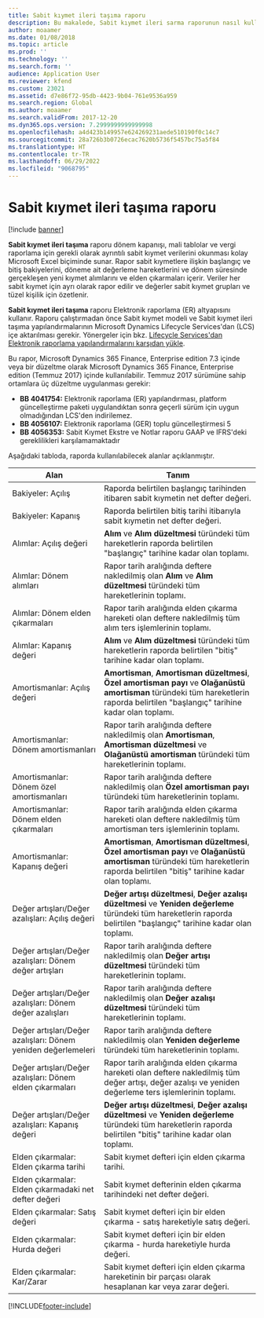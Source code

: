 ```yaml
---
title: Sabit kıymet ileri taşıma raporu
description: Bu makalede, Sabit kıymet ileri sarma raporunun nasıl kullanıldığı açıklanmaktadır.
author: moaamer
ms.date: 01/08/2018
ms.topic: article
ms.prod: ''
ms.technology: ''
ms.search.form: ''
audience: Application User
ms.reviewer: kfend
ms.custom: 23021
ms.assetid: d7e86f72-95db-4423-9b04-761e9536a959
ms.search.region: Global
ms.author: moaamer
ms.search.validFrom: 2017-12-20
ms.dyn365.ops.version: 7.2999999999999998
ms.openlocfilehash: a4d423b149957e624269231aede510190f0c14c7
ms.sourcegitcommit: 28a726b3b0726ecac7620b5736f5457bc75a5f84
ms.translationtype: HT
ms.contentlocale: tr-TR
ms.lasthandoff: 06/29/2022
ms.locfileid: "9068795"
---
```

# <a name="fixed-assets-roll-forward-report"></a>Sabit kıymet ileri taşıma raporu

[!include [banner](../includes/banner.md)]

**Sabit kıymet ileri taşıma** raporu dönem kapanışı, mali tablolar ve vergi raporlama için gerekli olarak ayrıntılı sabit kıymet verilerini okunması kolay Microsoft Excel biçiminde sunar. Rapor sabit kıymetlere ilişkin başlangıç ve bitiş bakiyelerini, döneme ait değerleme hareketlerini ve dönem süresinde gerçekleşen yeni kıymet alımlarını ve elden çıkarmaları içerir. Veriler her sabit kıymet için ayrı olarak rapor edilir ve değerler sabit kıymet grupları ve tüzel kişilik için özetlenir.

**Sabit kıymet ileri taşıma** raporu Elektronik raporlama (ER) altyapısını kullanır. Raporu çalıştırmadan önce Sabit kıymet modeli ve Sabit kıymet ileri taşıma yapılandırmalarının Microsoft Dynamics Lifecycle Services'dan (LCS) içe aktarılması gerekir. Yönergeler için bkz. [Lifecycle Services'dan Elektronik raporlama yapılandırmalarını karşıdan yükle](/dynamics365/unified-operations/dev-itpro/analytics/download-electronic-reporting-configuration-lcs).

Bu rapor, Microsoft Dynamics 365 Finance, Enterprise edition 7.3 içinde veya bir düzeltme olarak Microsoft Dynamics 365 Finance, Enterprise edition (Temmuz 2017) içinde kullanılabilir. Temmuz 2017 sürümüne sahip ortamlara üç düzeltme uygulanması gerekir:

- **BB 4041754:** Elektronik raporlama (ER) yapılandırması, platform güncelleştirme paketi uygulandıktan sonra geçerli sürüm için uygun olmadığından LCS'den indirilemez.
- **BB 4056107:** Elektronik raporlama (GER) toplu güncelleştirmesi 5
- **BB 4056353:** Sabit Kıymet Ekstre ve Notlar raporu GAAP ve IFRS'deki gereklilikleri karşılamamaktadır

Aşağıdaki tabloda, raporda kullanılabilecek alanlar açıklanmıştır.


|                    Alan                    |                                                                                                                                Tanım                                                                                                                                |
|---------------------------------------------|---------------------------------------------------------------------------------------------------------------------------------------------------------------------------------------------------------------------------------------------------------------------------|
|              Bakiyeler: Açılış              |                                                                                           Raporda belirtilen başlangıç tarihinden itibaren sabit kıymetin net defter değeri.                                                                                           |
|              Bakiyeler: Kapanış              |                                                                                            Raporda belirtilen bitiş tarihi itibarıyla sabit kıymetin net defter değeri.                                                                                            |
|         Alımlar: Açılış değeri         |                                                 <strong>Alım</strong> ve <strong>Alım düzeltmesi</strong> türündeki tüm hareketlerin raporda belirtilen "başlangıç" tarihine kadar olan toplamı.                                                  |
|      Alımlar: Dönem alımları      |                                                 Rapor tarih aralığında deftere nakledilmiş olan <strong>Alım</strong> ve <strong>Alım düzeltmesi</strong> türündeki tüm hareketlerinin toplamı.                                                  |
|       Alımlar: Dönem elden çıkarmaları        |                                                                        Rapor tarih aralığında elden çıkarma hareketi olan deftere nakledilmiş tüm alım ters işlemlerinin toplamı.                                                                        |
|         Alımlar: Kapanış değeri         |                                                  <strong>Alım</strong> ve <strong>Alım düzeltmesi</strong> türündeki tüm hareketlerin raporda belirtilen "bitiş" tarihine kadar olan toplamı.                                                   |
|        Amortismanlar: Açılış değeri         | <strong>Amortisman</strong>, <strong>Amortisman düzeltmesi</strong>, <strong>Özel amortisman payı</strong> ve <strong>Olağanüstü amortisman</strong> türündeki tüm hareketlerin raporda belirtilen "başlangıç" tarihine kadar olan toplamı. |
|     Amortismanlar: Dönem amortismanları     |                         Rapor tarih aralığında deftere nakledilmiş olan <strong>Amortisman</strong>, <strong>Amortisman düzeltmesi</strong> ve <strong>Olağanüstü amortisman</strong> türündeki tüm hareketlerinin toplamı.                          |
| Amortismanlar: Dönem özel amortismanları |                                                              Rapor tarih aralığında deftere nakledilmiş olan <strong>Özel amortisman payı</strong> türündeki tüm hareketlerinin toplamı.                                                               |
|       Amortismanlar: Dönem elden çıkarmaları       |                                                                       Rapor tarih aralığında elden çıkarma hareketi olan deftere nakledilmiş tüm amortisman ters işlemlerinin toplamı.                                                                        |
|        Amortismanlar: Kapanış değeri         |  <strong>Amortisman</strong>, <strong>Amortisman düzeltmesi</strong>, <strong>Özel amortisman payı</strong> ve <strong>Olağanüstü amortisman</strong> türündeki tüm hareketlerin raporda belirtilen "bitiş" tarihine kadar olan toplamı.  |
|    Değer artışları/Değer azalışları: Açılış değeri     |                              <strong>Değer artışı düzeltmesi</strong>, <strong>Değer azalışı düzeltmesi</strong> ve <strong>Yeniden değerleme</strong> türündeki tüm hareketlerin raporda belirtilen "başlangıç" tarihine kadar olan toplamı.                               |
|   Değer artışları/Değer azalışları: Dönem değer artışları   |                                                                    Rapor tarih aralığında deftere nakledilmiş olan <strong>Değer artışı düzeltmesi</strong> türündeki tüm hareketlerinin toplamı.                                                                    |
|  Değer artışları/Değer azalışları: Dönem değer azalışları  |                                                                   Rapor tarih aralığında deftere nakledilmiş olan <strong>Değer azalışı düzeltmesi</strong> türündeki tüm hareketlerinin toplamı.                                                                   |
| Değer artışları/Değer azalışları: Dönem yeniden değerlemeleri  |                                                                        Rapor tarih aralığında deftere nakledilmiş olan <strong>Yeniden değerleme</strong> türündeki tüm hareketlerinin toplamı.                                                                        |
|   Değer artışları/Değer azalışları: Dönem elden çıkarmaları   |                                                           Rapor tarih aralığında elden çıkarma hareketi olan deftere nakledilmiş tüm değer artışı, değer azalışı ve yeniden değerleme ters işlemlerinin toplamı.                                                           |
|    Değer artışları/Değer azalışları: Kapanış değeri     |                               <strong>Değer artışı düzeltmesi</strong>, <strong>Değer azalışı düzeltmesi</strong> ve <strong>Yeniden değerleme</strong> türündeki tüm hareketlerin raporda belirtilen "bitiş" tarihine kadar olan toplamı.                                |
|          Elden çıkarmalar: Elden çıkarma tarihi           |                                                                                                                Sabit kıymet defteri için elden çıkarma tarihi.                                                                                                                |
|    Elden çıkarmalar: Elden çıkarmadaki net defter değeri    |                                                                                                    Sabit kıymet defterinin elden çıkarma tarihindeki net defter değeri.                                                                                                    |
|            Elden çıkarmalar: Satış değeri            |                                                                                               Sabit kıymet defteri için bir elden çıkarma - satış hareketiyle satış değeri.                                                                                                |
|           Elden çıkarmalar: Hurda değeri            |                                                                                               Sabit kıymet defteri için bir elden çıkarma - hurda hareketiyle hurda değeri.                                                                                               |
|           Elden çıkarmalar: Kar/Zarar            |                                                                                 Sabit kıymet defteri için elden çıkarma hareketinin bir parçası olarak hesaplanan kar veya zarar değeri.                                                                                 |



[!INCLUDE[footer-include](../../includes/footer-banner.md)]

